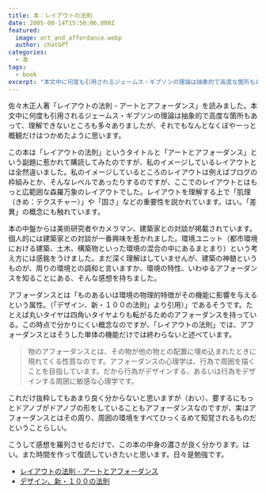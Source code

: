 ```yaml
---
title: 本：レイアウトの法則
date: 2005-08-14T15:50:06.000Z
featured:
  image: art_and_affordance.webp
  author: chatGPT
categories:
  - 本
tags:
  - book
excerpt: "本文中に何度も引用されるジェームス・ギブソンの理論は抽象的で高度な箇所もあって、理解できないところも多々ありましたが、それでもなんとなくぼやーっと概観だけはつかめたように思います。"
---
```


佐々木正人著「レイアウトの法則 \- アートとアフォーダンス」を読みました。本文中に何度も引用されるジェームス・ギブソンの理論は抽象的で高度な箇所もあって、理解できないところも多々ありましたが、それでもなんとなくぼやーっと概観だけはつかめたように思います。

この本は「レイアウトの法則」というタイトルと「アートとアフォーダンス」という副題に惹かれて購読してみたのですが、私のイメージしているレイアウトとは全然違いました。私のイメージしているところのレイアウトは例えばブログの枠組みとか、そんなレベルであったりするのですが、ここでのレイアウトとはもっと広範囲な森羅万象のレイアウトでした。レイアウトを理解する上で「肌理（きめ：テクスチャー）」や「固さ」などの重要性を説かれています。はい。「差異」の概念にも触れています。

本の中盤からは美術研究者やカメラマン、建築家との対談が掲載されています。個人的には建築家との対談が一番興味を惹かれました。環境ユニット（都市環境における建築、土木、構築物といった環境の混合の中にあるまとまり）という考え方には感銘をうけました。まだ深く理解はしていませんが、建築の神髄というものが、周りの環境との調和と言いますか、環境の特性、いわゆるアフォーダンスを知ることにある、そんな感想を持ちました。

アフォーダンスとは「ものあるいは環境の物理的特徴がその機能に影響を与えるという属性。（「デザイン、新・１００の法則」より引用）」であるそうです。たとえば丸いタイヤは四角いタイヤよりも転がるためのアフォーダンスを持っている。この時点で分かりにくい概念なのですが、「レイアウトの法則」では、アフォーダンスとはそうした単体の機能だけでは終わらないと述べています。

> 物のアフォーダンスとは、その物が他の物との配置に埋め込まれたときに現れてくる性質なのです。アフォーダンスの心理学は、行為で周囲を描くことを目指しています。だから行為がデザインする、あるいは行為をデザインする周囲に敏感な心理学です。

これだけ抜粋してもあまり良く分からないと思いますが（おい）、要するにもっとドアノブがドアノブの形をしていることもアフォーダンスなのですが、実はアフォーダンスとはその周り、周囲の環境をすべてひっくるめて知覚されるものだということらしい。

こうして感想を羅列させるだけで、この本の中身の濃さが良く分かります。はい。また時間を作って復読していきたいと思います。日々是勉強です。

- [レイアウトの法則 \- アートとアフォーダンス](http://www.amazon.co.jp/exec/obidos/ASIN/4393360281/ref=nosim/yutakayamaguc-22)
- [デザイン、新・１００の法則](http://www.amazon.co.jp/exec/obidos/ASIN/4861000084/ref=nosim/yutakayamaguc-22)
